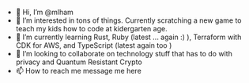 - 👋 Hi, I’m @mlham
- 👀 I’m interested in tons of things. Currently scratching a new game to teach my kids how to code at kidergarten age.
- 🌱 I’m currently learning Rust, Ruby (latest ... again :) ), Terraform with CDK for AWS, and TypeScript (latest again too )
- 💞️ I’m looking to collaborate on technology stuff that has to do with privacy and Quantum Resistant Crypto
- 📫 How to reach me message me here

<!---
mlham/mlham is a ✨ special ✨ repository because its `README.md` (this file) appears on your GitHub profile.
You can click the Preview link to take a look at your changes.
--->
